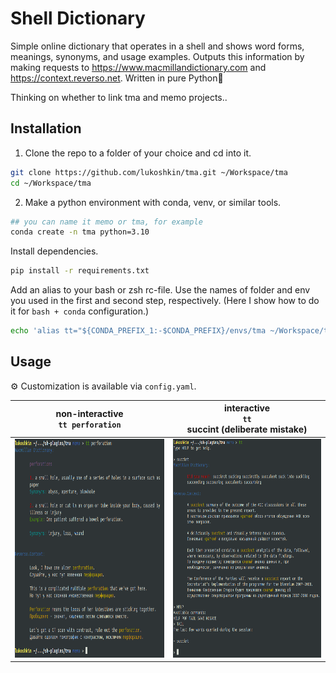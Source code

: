 # Shell Dictionary

Simple online dictionary that operates in a shell and shows word forms,
meanings, synonyms, and usage examples. Outputs this information by making
requests to https://www.macmillandictionary.com and
https://context.reverso.net. Written in pure Python🐍

Thinking on whether to link tma and memo projects..


## Installation

1. Clone the repo to a folder of your choice and cd into it.

```bash
git clone https://github.com/lukoshkin/tma.git ~/Workspace/tma
cd ~/Workspace/tma
```

2. Make a python environment with conda, venv, or similar tools.

```bash
## you can name it memo or tma, for example
conda create -n tma python=3.10
```

Install dependencies.

```bash
pip install -r requirements.txt
```

Add an alias to your bash or zsh rc-file. Use the names of folder and env you
used in the first and second step, respectively. (Here I show how to do it for
`bash + conda` configuration.)


```bash
echo 'alias tt="${CONDA_PREFIX_1:-$CONDA_PREFIX}/envs/tma ~/Workspace/tma/api.py"' >> ~/.bashrc

```

## Usage

⚙️  Customization is available via `config.yaml`.


| non-interactive <br> `tt perforation` | interactive <br> `tt`  <br> succint (deliberate mistake) |
|:-------------------------------------:|:--------------------------------------------------------:|
| <img src="https://github.com/lukoshkin/tma/blob/master/png/usage-1.png" width="400" height="350"> | <img src="https://github.com/lukoshkin/tma/blob/master/png/usage-2.png" width="400" height="350"> |

<!--
| ![](png/usage-1.png =400x350) | ![](png/usage-2.png =400x350) |
-->
